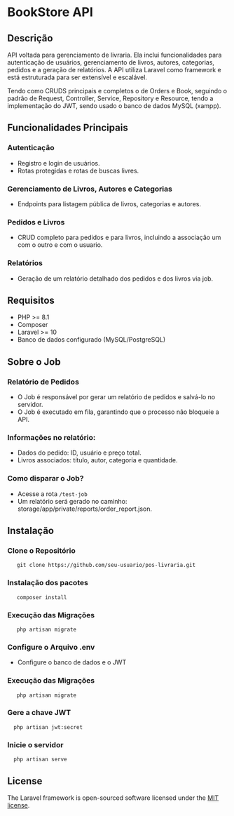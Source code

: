 # BookStore API

## Descrição
   <p>API voltada para gerenciamento de livraria. Ela inclui funcionalidades para autenticação de usuários, gerenciamento de livros, autores, categorias, pedidos e a geração de relatórios. A API utiliza Laravel como framework e está estruturada para ser extensível e escalável.</p>
   <p>Tendo como CRUDS principais e completos o de Orders e Book, seguindo o padrão de Request, Controller, Service, Repository e Resource, tendo a implementação do JWT, sendo usado o banco de dados MySQL (xampp).</p>

## Funcionalidades Principais
 ### Autenticação
  - Registro e login de usuários.
  - Rotas protegidas e rotas de buscas livres.
    
### Gerenciamento de Livros, Autores e Categorias
- Endpoints para listagem pública de livros, categorias e autores.

### Pedidos e Livros
  - CRUD completo para pedidos e para livros, incluindo a associação um com o outro e com o usuario.

### Relatórios
- Geração de um relatório detalhado dos pedidos e dos livros via job.

## Requisitos
- PHP >= 8.1
- Composer
- Laravel >= 10
- Banco de dados configurado (MySQL/PostgreSQL)

## Sobre o Job
  ### Relatório de Pedidos
  - O Job é responsável por gerar um relatório de pedidos e salvá-lo no servidor.
  - O Job é executado em fila, garantindo que o processo não bloqueie a API.

  ### Informações no relatório:
  - Dados do pedido: ID, usuário e preço total.
  - Livros associados: título, autor, categoria e quantidade.

 ### Como disparar o Job?
 - Acesse a rota `/test-job`
 - Um relatório será gerado no caminho: storage/app/private/reports/order_report.json.

## Instalação
 ### Clone o Repositório
 ```
    git clone https://github.com/seu-usuario/pos-livraria.git
```
 ### Instalação dos pacotes
 ```
    composer install
```
 ### Execução das Migrações
 ```
    php artisan migrate
```
 ### Configure o Arquivo .env
 - Configure o banco de dados e o JWT
### Execução das Migrações
 ```
    php artisan migrate
```
### Gere a chave JWT
 ```
   php artisan jwt:secret
```
### Inicie o servidor
 ```
   php artisan serve
```


## License

The Laravel framework is open-sourced software licensed under the [MIT license](https://opensource.org/licenses/MIT).
